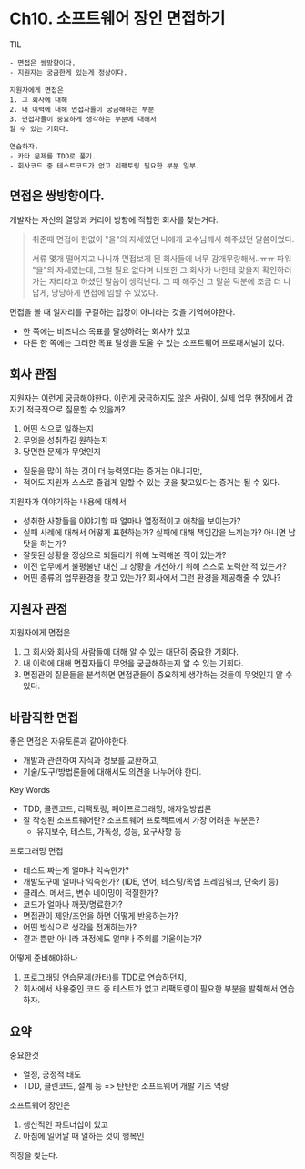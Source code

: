 # Ch10. 소프트웨어 장인 면접하기

TIL 

```
- 면접은 쌍방향이다.
- 지원자는 궁금한게 있는게 정상이다.

지원자에게 면접은 
1. 그 회사에 대해
2. 내 이력에 대해 면접자들이 궁금해하는 부분
3. 면접자들이 중요하게 생각하는 부분에 대해서 
알 수 있는 기회다.

연습하자.
- 카타 문제를 TDD로 풀기.
- 회사코드 중 테스트코드가 없고 리팩토링 필요한 부분 일부.
```

## 면접은 쌍방향이다. 

개발자는 자신의 열망과 커리어 방향에 적합한 회사를 찾는거다.

> 취준때 면접에 한없이 "을"의 자세였던 나에게 교수님께서 해주셨던 말씀이었다. 
> 
> 서류 몇개 떨어지고 나니까 면접보게 된 회사들에 너무 감개무량해서..ㅠㅠ 파워 "을"의 자세였는데, 그럴 필요 없다며 너또한 그 회사가 나한테 맞을지 확인하러 가는 자리라고 하셨던 말씀이 생각난다. 그 때 해주신 그 말씀 덕분에 조금 더 나답게, 당당하게 면접에 임할 수 있었다.

면접을 볼 때 일자리를 구걸하는 입장이 아니라는 것을 기억해야한다.

- 한 쪽에는 비즈니스 목표를 달성하려는 회사가 있고
- 다른 한 쪽에는 그러한 목표 달성을 도울 수 있는 소프트웨어 프로패셔널이 있다.

## 회사 관점

지원자는 이런게 궁금해야한다. 이런게 궁금하지도 않은 사람이, 실제 업무 현장에서 갑자기 적극적으로 질문할 수 있을까?

1. 어떤 식으로 일하는지
2. 무엇을 성취하길 원하는지
3. 당면한 문제가 무엇인지

- 질문을 많이 하는 것이 더 능력있다는 증거는 아니지만, 
- 적어도 지원자 스스로 즐겁게 일할 수 있는 곳을 찾고있다는 증거는 될 수 있다.

지원자가 이야기하는 내용에 대해서

- 성취한 사항들을 이야기할 때 얼마나 열정적이고 애착을 보이는가?
- 실패 사례에 대해서 어떻게 표현하는가? 실패에 대해 책임감을 느끼는가? 아니면 남 탓을 하는가?
- 잘못된 상황을 정상으로 되돌리기 위해 노력해본 적이 있는가?
- 이전 업무에서 불평불만 대신 그 상황을 개선하기 위해 스스로 노력한 적 있는가?
- 어떤 종류의 업무환경을 찾고 있는가? 회사에서 그런 환경을 제공해줄 수 있나?

## 지원자 관점

지원자에게 면접은 

1. 그 회사와 회사의 사람들에 대해 알 수 있는 대단히 중요한 기회다.
2. 내 이력에 대해 면접자들이 무엇을 궁금해하는지 알 수 있는 기회다.
3. 면접관의 질문들을 분석하면 면접관들이 중요하게 생각하는 것들이 무엇인지 알 수 있다.

## 바람직한 면접

좋은 면접은 자유토론과 같아야한다.

- 개발과 관련하여 지식과 정보를 교환하고,
- 기술/도구/방법론들에 대해서도 의견을 나누어야 한다.

Key Words

- TDD, 클린코드, 리팩토링, 페어프로그래밍, 애자일방법론
- 잘 작성된 소프트웨어란? 소프트웨어 프로젝트에서 가장 어려운 부분은?
	- 유지보수, 테스트, 가독성, 성능, 요구사항 등

프로그래밍 면접

- 테스트 짜는게 얼마나 익숙한가?
- 개발도구에 얼마나 익숙한가? (IDE, 언어, 테스팅/목업 프레임워크, 단축키 등)
- 클래스, 메서드, 변수 네이밍이 적절한가?
- 코드가 얼마나 깨끗/명료한가?
- 면접관이 제안/조언을 하면 어떻게 반응하는가?
- 어떤 방식으로 생각을 전개하는가?
- 결과 뿐만 아니라 과정에도 얼마나 주의를 기울이는가?

어떻게 준비해야하나

1. 프로그래밍 연습문제(카타)를 TDD로 연습하던지,
2. 회사에서 사용중인 코드 중 테스트가 없고 리팩토링이 필요한 부분을 발췌해서 연습하자.

## 요약

중요한것

- 열정, 긍정적 태도
- TDD, 클린코드, 설계 등 => 탄탄한 소프트웨어 개발 기초 역량

소프트웨어 장인은 

1. 생산적인 파트너십이 있고
2. 아침에 일어날 때 일하는 것이 행복인

직장을 찾는다.
